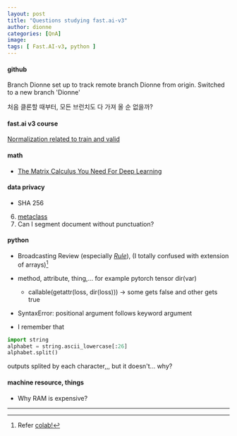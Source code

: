 ```yaml
---
layout: post
title: "Questions studying fast.ai-v3"
author: dionne
categories: [QnA]
image: 
tags: [ Fast.AI-v3, python ]
---
```


#### github

Branch Dionne set up to track remote branch Dionne from origin.
Switched to a new branch 'Dionne'

처음 클론할 때부터, 모든 브런치도 다 가져 올 순 없을까?

#### fast.ai v3 course

[Normalization related to train and valid](https://spellonyou.github.io/2019/11/note08-fastai-3/#211-simplified-karming-init)

#### math

- [The Matrix Calculus You Need For Deep Learning](https://explained.ai/matrix-calculus/index.html)

#### data privacy

- SHA 256

6. [metaclass](https://jfine-python-classes.readthedocs.io/en/latest/metaclass.html)
7. Can I segment document without punctuation?

#### python

- Broadcasting Review (especially *[Rule](https://docs.scipy.org/doc/numpy-1.13.0/user/basics.broadcasting.html#general-broadcasting-rules)*), (I totally confused with extension of arrays)[^1]

- method, attribute, thing,... for example pytorch tensor dir(var)
	- callable(getattr(loss, dir(loss))) -> some gets false and other gets true

- SyntaxError: positional argument follows keyword argument

- I remember that

~~~python
import string
alphabet = string.ascii_lowercase[:26]
alphabet.split()
~~~

outputs splited by each character,,, but it doesn't... why?

#### machine resource, things

- Why RAM is expensive?


---

[^1]: Refer [colab!](https://render.githubusercontent.com/view/ipynb?commit=2bfe4a95aac864b23bd0c0729d2720c92e169f8c&enc_url=68747470733a2f2f7261772e67697468756275736572636f6e74656e742e636f6d2f5370656c6c4f6e596f752f646c66662d6e6f74652f326266653461393561616338363462323362643063303732396432373230633932653136396638632f6e62732f646c322f30315f6d61746d756c5f70726163746963652e6970796e62&nwo=SpellOnYou%2Fdlff-note&path=nbs%2Fdl2%2F01_matmul_practice.ipynb&repository_id=221963162&repository_type=Repository#Broadcasting) 